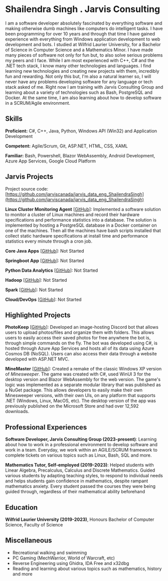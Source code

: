 # Shailendra Singh . Jarvis Consulting

I am a software developer absolutely fascinated by everything software and making otherwise dumb machines like computers do intelligent tasks. I have been programming for over 10 years and through that time I have gained experience with everything from Windows application development to web development and bots. I studied at Wilfrid Laurier University, for a Bachelor of Science in Computer Science and a Mathematics Minor. I have made many pieces of software not only for fun but, to also solve serious problems my peers and I face. While I am most experienced with C++, C# and the .NET tech stack, I know many other technologies and languages. I find learning new technologies and creating new projects with them, incredibly fun and rewarding. Not only this but, I'm also a natural learner so, I will never have any problems developing software for any language or tech stack asked of me. Right now I am training with Jarvis Consulting Group and learning about a variety of technologies such as Bash, PostgreSQL and Docker. At the same time, I am also learning about how to develop software in a SCRUM/Agile environment.

## Skills

**Proficient:** C#, C++, Java, Python, Windows API (Win32) and Application Development

**Competent:** Agile/Scrum, Git, ASP.NET, HTML, CSS, XAML

**Familiar:** Bash, Powershell, Blazor WebAssembly, Android Development, Azure App Services, Google Cloud Platform

## Jarvis Projects

Project source code: [https://github.com/jarviscanada/jarvis_data_eng_ShailendraSingh](https://github.com/jarviscanada/jarvis_data_eng_ShailendraSingh)


**Linux Cluster Monitoring Agent** [[GitHub](https://github.com/jarviscanada/jarvis_data_eng_ShailendraSingh/tree/master/linux_sql)]: Implemented a software solution to monitor a cluster of Linux machines and record their hardware specifications and performance statistics into a database. The solution is implemented by hosting a PostgreSQL database in a Docker container on one of the machines. Then all the machines have bash scripts installed that collect static hardware specifications at install time and performance statistics every minute through a cron job.

**Core Java Apps** [[GitHub](https://github.com/jarviscanada/jarvis_data_eng_ShailendraSingh/tree/master/core_java)]: Not Started

**Springboot App** [[GitHub](https://github.com/jarviscanada/jarvis_data_eng_ShailendraSingh/tree/master/springboot)]: Not Started

**Python Data Analytics** [[GitHub](https://github.com/jarviscanada/jarvis_data_eng_ShailendraSingh/tree/master/python_data_anlytics)]: Not Started

**Hadoop** [[GitHub](https://github.com/jarviscanada/jarvis_data_eng_ShailendraSingh/tree/master/hadoop)]: Not Started

**Spark** [[GitHub](https://github.com/jarviscanada/jarvis_data_eng_ShailendraSingh/tree/master/spark)]: Not Started

**Cloud/DevOps** [[GitHub](https://github.com/jarviscanada/jarvis_data_eng_ShailendraSingh/tree/master/cloud_devops)]: Not Started


## Highlighted Projects
**PhotoKeep** [[GitHub](https://github.com/Shailosingh/Photokeep)]: Developed an image-hosting Discord bot that allows users to upload photos/files and organize them with folders. This allows users to easily access their saved photos for free anywhere the bot is, through simple commands on the fly. The bot was developed using C#, is hosted through Azure App Services and hosts all of its data using Azure Cosmos DB (NoSQL). Users can also access their data through a website developed with ASP.NET MVC.

**MineMaster** [[GitHub](https://github.com/Shailosingh/MineMaster)]: Created a remake of the classic Windows XP version of *Minesweeper*. The game was created with C#, used WinUI 3 for the desktop version and Blazor WebAssembly for the web version. The game's logic was implemented as a separate modular library that was published as a NuGet package. This allows developers to easily make their own Minesweeper versions, with their own UIs, on any platform that supports .NET (Windows, Linux, MacOS, etc). The desktop version of the app was previously published on the Microsoft Store and had over 12,592 downloads.


## Professional Experiences

**Software Developer, Jarvis Consulting Group (2023-present)**: Learning about how to work in a professional environment to develop software and work in a team. Everyday, we work within an AGILE/SCRUM framework to complete tickets on various topics such as Linux, Bash, SQL and more.

**Mathematics Tutor, Self-employed (2019-2023)**: Helped students with Linear Algebra, Precalculus, Calculus and Discrete Mathematics. Guided various students by adapting teaching styles, to respond to individual needs and helps students gain confidence in mathematics, despite rampant mathematics anxiety. Every student passed the courses they were being guided through, regardless of their mathematical ability beforehand


## Education
**Wilfrid Laurier University (2019-2023)**, Honours Bachelor of Computer Science, Faculty of Science


## Miscellaneous
- Recreational walking and swimming
- PC Gaming (MechWarrior, World of Warcraft, etc)
- Reverse Engineering using Ghidra, IDA Free and x32dbg
- Reading and learning about various topics such as mathematics, history and more